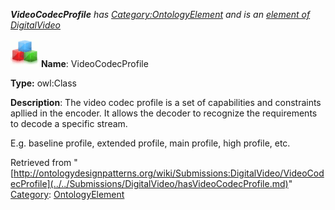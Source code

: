 ___VideoCodecProfile__ has [Category:OntologyElement](../../Category/OntologyElement.md "Category:OntologyElement") and is an [element of](../../Property/ElementOf.md "Property:ElementOf") [DigitalVideo](../../Submissions/DigitalVideo.md "Submissions:DigitalVideo")_


  




[![Class](../../images/thumb/2/27/Class.gif/45px-Class.gif)](../../Image/Class.gif.md "Class")
__Name__: VideoCodecProfile 


__Type:__ owl:Class 


__Description__: The video codec profile is a set of capabilities and constraints apllied in the encoder. It allows the decoder to recognize the requirements to decode a specific stream. 


E.g. baseline profile, extended profile, main profile, high profile, etc.





Retrieved from "[http://ontologydesignpatterns.org/wiki/Submissions:DigitalVideo/VideoCodecProfile](../../Submissions/DigitalVideo/hasVideoCodecProfile.md)"
 [Category](http://ontologydesignpatterns.org/wiki/Special:Categories "Special:Categories"): [OntologyElement](../../Category/OntologyElement.md "Category:OntologyElement")